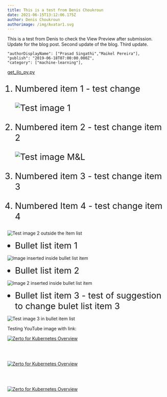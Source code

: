 ```yaml
---
title: This is a test from Denis Choukroun
date: 2021-06-15T13:12:06.175Z
author: Denis Choukroun
authorimage: /img/Avatar1.svg
---
```

<style>
li {
   font-size: 27px;
   line-height: 33px;
   max-width: none;
}
</style>

This is a test from Denis to check the View Preview after submission.
Update for the blog post.
Second update of the blog.
Third update.

```shell
"authorDisplayName": ["Prasad Singathi","Maikel Pereira"],
"publish": "2019-06-18T07:00:00.000Z",
"category": ["machine-learning"],
```

[get_ilo_py.py](https://github.com/HewlettPackard/python-ilorest-library/blob/master/examples/Redfish/get_ilo_ip.py)

1. Numbered item 1 - test change

   ![Test image 1](/img/1-gunna.png "Test image 1")

2. Numbered item 2 - test change item 2

   ![Test image M&L ](/img/MunchandLearn.svg "Tets image M&L")

3. Numbered item 3   - test change item 3

4. Numbered Item 4 - test change item 4

![Test image 2 outside the Item list](/img/2-gunna.png "Test image 2 outside the Item list")

* Bullet list item 1

![Image inserted inside bullet list item](/img/Avatar1.svg "Image inserted inside bullet list item")

* Bullet list item 2

![Image 2 inserted inside bullet list item](/img/1-gunna.png "Image 2 inserted inside bullet list item")

* Bullet list item 3 - test of suggestion to change bulet list item 3

![Test image 3 in bullet item list](/img/aaa-seats-hackshack.png "Test image 3 in bullet item list")


Testing YouTube image with link:

[![Zerto for Kubernetes Overview](https://img.youtube.com/vi/EIQcOIcbBwU/maxresdefault.jpg)](https://www.youtube.com/watch?v=EIQcOIcbBwU)

<br />
<br />

[![Zerto for Kubernetes Overview](https://img.youtube.com/vi/EIQcOIcbBwU/sddefault.jpg)](https://www.youtube.com/watch?v=EIQcOIcbBwU)

<br />
<br />

[![Zerto for Kubernetes Overview](https://img.youtube.com/vi/EIQcOIcbBwU/mqdefault.jpg)](https://www.youtube.com/watch?v=EIQcOIcbBwU)